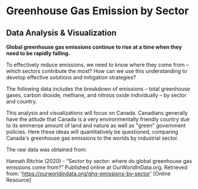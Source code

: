 # Greenhouse Gas Emission by Sector
## Data Analysis & Visualization

**Global greenhouse gas emissions continue to rise at a time when they need to be rapidly falling.**

To effectively reduce emissions, we need to know where they come from – which sectors contribute the most? How can we use this understanding to develop effective solutions and mitigation strategies?

The following data includes the breakdown of emissions – total greenhouse gases, carbon dioxide, methane, and nitrous oxide individually – by sector and country. 

This analysis and visualizations will focus on Canada. Canadians generally have the atitude that Canada is a very environmentally friendly country due to its emmense amount of land and nature as well as "green" government policies. Here these ideas will quantitatively be questioned, comparing Canada's greenhouse gas emissions to the worlds by industrial sector. 

The raw data was obtained from: 

Hannah Ritchie (2020) - “Sector by sector: where do global greenhouse gas emissions come from?” Published online at OurWorldInData.org. Retrieved from: 'https://ourworldindata.org/ghg-emissions-by-sector' [Online Resource]
